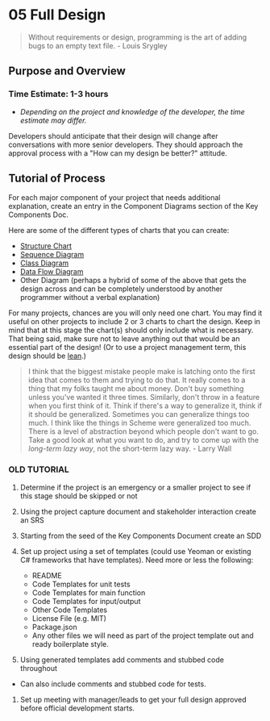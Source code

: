 # 05 Full Design

> Without requirements or design, programming is the art of adding bugs to an empty text file. - Louis Srygley

## Purpose and Overview

### Time Estimate: 1-3 hours
- *Depending on the project and knowledge of the developer, the time estimate may differ.*

Developers should anticipate that their design will change after conversations with more senior developers. They should approach the approval process with a "How can my design be better?" attitude.

## Tutorial of Process

For each major component of your project that needs additional explanation, create an entry in the Component Diagrams section of the Key Components Doc.

Here are some of the different types of charts that you can create:

- [Structure Chart](https://en.wikipedia.org/wiki/Structure_chart)
- [Sequence Diagram](https://www.geeksforgeeks.org/unified-modeling-language-uml-sequence-diagrams/)
- [Class Diagram](https://en.wikipedia.org/wiki/Class_diagram)
- [Data Flow Diagram](https://www.lucidchart.com/pages/data-flow-diagram?a=0)
- Other Diagram (perhaps a hybrid of some of the above that gets the design across and can be completely understood by another programmer without a verbal explanation)

For many projects, chances are you will only need one chart. You may find it useful on other projects to include 2 or 3 charts to chart the design. Keep in mind that at this stage the chart(s) should only include what is necessary. That being said, make sure not to leave anything out that would be an essential part of the design! (Or to use a project management term, this design should be [lean](https://www.asme.org/engineering-topics/articles/manufacturing-design/5-lean-principles-every-should-know).)




> I think that the biggest mistake people make is latching onto the first idea that 
> comes to them and trying to do that. It really comes to a thing that my folks  taught me about money. Don't buy something unless you've wanted it three times. 
> Similarly, don't throw in a feature when you first think of it. Think if there's a 
> way to generalize it, think if it should be generalized. Sometimes you can 
> generalize things too much. I think like the things in Scheme were generalized too 
> much. There is a level of abstraction beyond which people don't want to go. Take a 
> good look at what you want to do, and try to come up with the *long-term lazy way*, 
> not the short-term lazy way. - Larry Wall


### OLD TUTORIAL


1. Determine if the project is an emergency or a smaller project to see if this stage should be skipped or not

1. Using the project capture document and stakeholder interaction create an SRS

1. Starting from the seed of the Key Components Document create an SDD

1. Set up project using a set of templates (could use Yeoman or existing C# frameworks that have templates).  Need more or less the following:

    - README
    - Code Templates for unit tests
    - Code Templates for main function
    - Code Templates for input/output
    - Other Code Templates
    - License File (e.g. MIT)
    - Package.json
    - Any other files we will need as part of the project template out and ready boilerplate style.

1. Using generated templates add comments and stubbed code throughout

- Can also include comments and stubbed code for tests.

1. Set up meeting with manager/leads to get your full design approved before official development starts.

